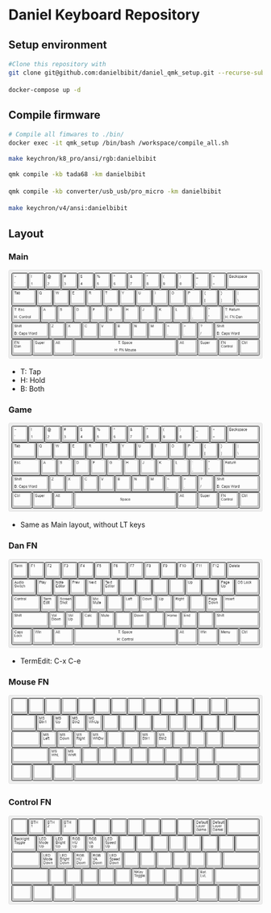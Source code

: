 # Daniel Keyboard Repository


## Setup environment
```sh
#Clone this repository with
git clone git@github.com:danielbibit/daniel_qmk_setup.git --recurse-submodules

docker-compose up -d

```
## Compile firmware
```sh
# Compile all fimwares to ./bin/
docker exec -it qmk_setup /bin/bash /workspace/compile_all.sh
```
```sh
make keychron/k8_pro/ansi/rgb:danielbibit
```
```sh
qmk compile -kb tada68 -km danielbibit

qmk compile -kb converter/usb_usb/pro_micro -km danielbibit

make keychron/v4/ansi:danielbibit
```
## Layout
### Main
![Main layout image](keyboard_layout_editor/dist/1_main.png)
* T: Tap
* H: Hold
* B: Both

### Game
![Game layout image](keyboard_layout_editor/dist/5_game.png)
* Same as Main layout, without LT keys

### Dan FN
![Dan FN image](keyboard_layout_editor/dist/2_dan_fn.png)
* TermEdit: C-x C-e

### Mouse FN
![Mouse FN Image](keyboard_layout_editor/dist/3_mouse_fn.png)

### Control FN
![Control FN Image](keyboard_layout_editor/dist/4_control_fn.png)
